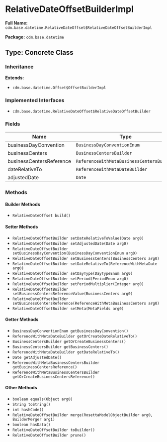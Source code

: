 # RelativeDateOffsetBuilderImpl

**Full Name:** `cdm.base.datetime.RelativeDateOffset$RelativeDateOffsetBuilderImpl`

**Package:** `cdm.base.datetime`

## Type: Concrete Class

### Inheritance

**Extends:**
- `cdm.base.datetime.Offset$OffsetBuilderImpl`

### Implemented Interfaces

- `cdm.base.datetime.RelativeDateOffset$RelativeDateOffsetBuilder`

### Fields

| Name | Type | Description |
|------|------|-------------|
| businessDayConvention | `BusinessDayConventionEnum` |  |
| businessCenters | `BusinessCentersBuilder` |  |
| businessCentersReference | `ReferenceWithMetaBusinessCentersBuilder` |  |
| dateRelativeTo | `ReferenceWithMetaDateBuilder` |  |
| adjustedDate | `Date` |  |

### Methods

#### Builder Methods

- `RelativeDateOffset build()`

#### Setter Methods

- `RelativeDateOffsetBuilder setDateRelativeToValue(Date arg0)`
- `RelativeDateOffsetBuilder setAdjustedDate(Date arg0)`
- `RelativeDateOffsetBuilder setBusinessDayConvention(BusinessDayConventionEnum arg0)`
- `RelativeDateOffsetBuilder setBusinessCenters(BusinessCenters arg0)`
- `RelativeDateOffsetBuilder setDateRelativeTo(ReferenceWithMetaDate arg0)`
- `RelativeDateOffsetBuilder setDayType(DayTypeEnum arg0)`
- `RelativeDateOffsetBuilder setPeriod(PeriodEnum arg0)`
- `RelativeDateOffsetBuilder setPeriodMultiplier(Integer arg0)`
- `RelativeDateOffsetBuilder setBusinessCentersReferenceValue(BusinessCenters arg0)`
- `RelativeDateOffsetBuilder setBusinessCentersReference(ReferenceWithMetaBusinessCenters arg0)`
- `RelativeDateOffsetBuilder setMeta(MetaFields arg0)`

#### Getter Methods

- `BusinessDayConventionEnum getBusinessDayConvention()`
- `ReferenceWithMetaDateBuilder getOrCreateDateRelativeTo()`
- `BusinessCentersBuilder getOrCreateBusinessCenters()`
- `BusinessCentersBuilder getBusinessCenters()`
- `ReferenceWithMetaDateBuilder getDateRelativeTo()`
- `Date getAdjustedDate()`
- `ReferenceWithMetaBusinessCentersBuilder getBusinessCentersReference()`
- `ReferenceWithMetaBusinessCentersBuilder getOrCreateBusinessCentersReference()`

#### Other Methods

- `boolean equals(Object arg0)`
- `String toString()`
- `int hashCode()`
- `RelativeDateOffsetBuilder merge(RosettaModelObjectBuilder arg0, BuilderMerger arg1)`
- `boolean hasData()`
- `RelativeDateOffsetBuilder toBuilder()`
- `RelativeDateOffsetBuilder prune()`

